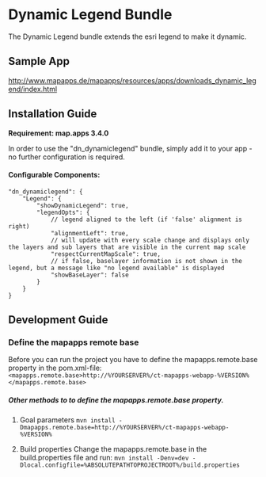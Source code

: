 # Dynamic Legend Bundle
The Dynamic Legend bundle extends the esri legend to make it dynamic.

Sample App
------------------
http://www.mapapps.de/mapapps/resources/apps/downloads_dynamic_legend/index.html

Installation Guide
------------------
**Requirement: map.apps 3.4.0**

In order to use the "dn_dynamiclegend" bundle, simply add it to your app - no further configuration is required.

#### Configurable Components:
```
"dn_dynamiclegend": {
    "Legend": {
        "showDynamicLegend": true,
        "legendOpts": {
            // legend aligned to the left (if 'false' alignment is right)
            "alignmentLeft": true,
            // will update with every scale change and displays only the layers and sub layers that are visible in the current map scale
            "respectCurrentMapScale": true,
            // if false, baselayer information is not shown in the legend, but a message like "no legend available" is displayed
            "showBaseLayer": false
        }
    }
}
```

Development Guide
------------------
### Define the mapapps remote base
Before you can run the project you have to define the mapapps.remote.base property in the pom.xml-file:
`<mapapps.remote.base>http://%YOURSERVER%/ct-mapapps-webapp-%VERSION%</mapapps.remote.base>`

##### Other methods to to define the mapapps.remote.base property.
1. Goal parameters
`mvn install -Dmapapps.remote.base=http://%YOURSERVER%/ct-mapapps-webapp-%VERSION%`

2. Build properties
Change the mapapps.remote.base in the build.properties file and run:
`mvn install -Denv=dev -Dlocal.configfile=%ABSOLUTEPATHTOPROJECTROOT%/build.properties`
